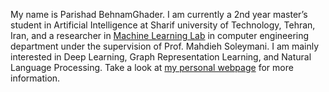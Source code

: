 My name is Parishad BehnamGhader. I am currently a 2nd year master’s student in Artificial Intelligence at Sharif university of Technology, Tehran, Iran, and a researcher in [Machine Learning Lab](https://mll.ce.sharif.edu) in computer engineering department under the supervision of Prof. Mahdieh Soleymani. I am mainly interested in Deep Learning, Graph Representation Learning, and Natural Language Processing. Take a look at [my personal webpage](https://parishadbehnam.github.io) for more information.

<!--
**ParishadBehnam/ParishadBehnam** is a ✨ _special_ ✨ repository because its `README.md` (this file) appears on your GitHub profile.

Here are some ideas to get you started:

- 🔭 I’m currently working on ...
- 🌱 I’m currently learning ...
- 👯 I’m looking to collaborate on ...
- 🤔 I’m looking for help with ...
- 💬 Ask me about ...
- 📫 How to reach me: ...
- 😄 Pronouns: ...
- ⚡ Fun fact: ...
-->
